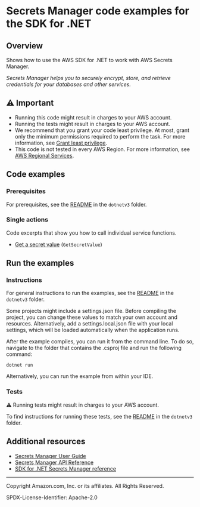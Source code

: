 <!--Generated by WRITEME on 2023-04-25 16:11:35.183498 (UTC)-->
# Secrets Manager code examples for the SDK for .NET

## Overview

Shows how to use the AWS SDK for .NET to work with AWS Secrets Manager.

<!--custom.overview.start-->
<!--custom.overview.end-->

*Secrets Manager helps you to securely encrypt, store, and retrieve credentials for your databases and other services.*

## ⚠ Important

* Running this code might result in charges to your AWS account.
* Running the tests might result in charges to your AWS account.
* We recommend that you grant your code least privilege. At most, grant only the minimum permissions required to perform the task. For more information, see [Grant least privilege](https://docs.aws.amazon.com/IAM/latest/UserGuide/best-practices.html#grant-least-privilege).
* This code is not tested in every AWS Region. For more information, see [AWS Regional Services](https://aws.amazon.com/about-aws/global-infrastructure/regional-product-services).

<!--custom.important.start-->
<!--custom.important.end-->

## Code examples

### Prerequisites

For prerequisites, see the [README](../README.md#Prerequisites) in the `dotnetv3` folder.


<!--custom.prerequisites.start-->
<!--custom.prerequisites.end-->

### Single actions

Code excerpts that show you how to call individual service functions.

* [Get a secret value](GetSecretValue/GetSecretValueExample/GetSecretValue.cs#L6) (`GetSecretValue`)

## Run the examples

### Instructions


For general instructions to run the examples, see the [README](../README.md#building-and-running-the-code-examples) in the `dotnetv3` folder.

Some projects might include a settings.json file. Before compiling the project,
you can change these values to match your own account and resources. Alternatively, add a settings.local.json file with
your local settings, which will be loaded automatically when the application runs.

After the example compiles, you can run it from the command line. To do so, navigate to
the folder that contains the .csproj file and run the following command:

```
dotnet run
```
Alternatively, you can run the example from within your IDE.


<!--custom.instructions.start-->
<!--custom.instructions.end-->



### Tests

⚠ Running tests might result in charges to your AWS account.


To find instructions for running these tests, see the [README](../README.md#Tests)
in the `dotnetv3` folder.



<!--custom.tests.start-->
<!--custom.tests.end-->

## Additional resources

* [Secrets Manager User Guide](https://docs.aws.amazon.com/secretsmanager/latest/userguide/intro.html)
* [Secrets Manager API Reference](https://docs.aws.amazon.com/secretsmanager/latest/apireference/Welcome.html)
* [SDK for .NET Secrets Manager reference](https://docs.aws.amazon.com/sdkfornet/v3/apidocs/items/SecretsManager/NSecretsManager.html)

<!--custom.resources.start-->
<!--custom.resources.end-->

---

Copyright Amazon.com, Inc. or its affiliates. All Rights Reserved.

SPDX-License-Identifier: Apache-2.0